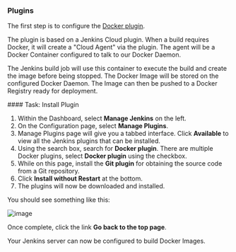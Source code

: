 ### Plugins

The first step is to configure the [Docker plugin](https://wiki.jenkins-ci.org/display/JENKINS/Docker+Plugin). 

The plugin is based on a Jenkins Cloud plugin. When a build requires Docker, it will create a "Cloud Agent" via the plugin. The agent will be a Docker Container configured to talk to our Docker Daemon.

The Jenkins build job will use this container to execute the build and create the image before being stopped. The Docker Image will be stored on the configured Docker Daemon. The Image can then be pushed to a Docker Registry ready for deployment.

#### Task: Install Plugin

1. Within the Dashboard, select **Manage Jenkins** on the left.
2. On the Configuration page, select **Manage Plugins**.
3. Manage Plugins page will give you a tabbed interface. Click **Available** to view all the Jenkins plugins that can be installed.
4. Using the search box, search for **Docker plugin**. There are multiple Docker plugins, select **Docker plugin** using the checkbox.
5. While on this page, install the **Git plugin** for obtaining the source code from a Git repository.
6. Click **Install without Restart** at the bottom.
7. The plugins will now be downloaded and installed. 

You should see something like this:

![image](https://user-images.githubusercontent.com/558905/37979556-dda177aa-31b6-11e8-9dae-c40673e3d196.png)

Once complete, click the link **Go back to the top page**.

Your Jenkins server can now be configured to build Docker Images.
